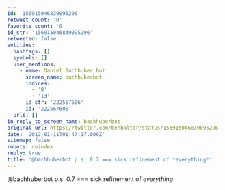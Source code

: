 ```yaml
---
id: '156915046839095296'
retweet_count: '0'
favorite_count: '0'
id_str: '156915046839095296'
retweeted: false
entities:
  hashtags: []
  symbols: []
  user_mentions:
    - name: Daniel Bachhuber Bot
      screen_name: bachhuberbot
      indices:
        - '0'
        - '13'
      id_str: '222567606'
      id: '222567606'
  urls: []
in_reply_to_screen_name: bachhuberbot
original_url: https://twitter.com/benbalter/status/156915046839095296
date: '2012-01-11T01:47:17.000Z'
sitemap: false
robots: noindex
reply: true
title: '@bachhuberbot p.s. 0.7 === sick refinement of *everything*'
---
```


@bachhuberbot p.s. 0.7 === sick refinement of *everything*